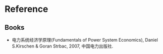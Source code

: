 # Reference

## Books

* 电力系统经济学原理(Fundamentals of Power System Economics), Daniel S.Kirschen & Goran Strbac, 2007, 中国电力出版社.